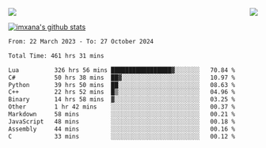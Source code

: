<p>
  <a href="https://count.getloli.com/"><img src="https://count.getloli.com/get/@xana.readme?theme=moebooru-h"></a>
  <img src="https://weather-icon.journeyad.repl.co/@hangzhou?v=1" align="right">
</p>


<a href="https://github.com/imxana"><img align="center" src="https://github-readme-stats.vercel.app/api?username=imxana&show_icons=true&include_all_commits=true&hide_border=tru&custom_title=imxana%27s%20Github%20Stats" alt="imxana's github stats" /></a> 

<!--START_SECTION:waka-->

```txt
From: 22 March 2023 - To: 27 October 2024

Total Time: 461 hrs 31 mins

Lua          326 hrs 56 mins █████████████████▓░░░░░░░   70.84 %
C#           50 hrs 38 mins  ██▓░░░░░░░░░░░░░░░░░░░░░░   10.97 %
Python       39 hrs 50 mins  ██░░░░░░░░░░░░░░░░░░░░░░░   08.63 %
C++          22 hrs 52 mins  █▒░░░░░░░░░░░░░░░░░░░░░░░   04.96 %
Binary       14 hrs 58 mins  ▓░░░░░░░░░░░░░░░░░░░░░░░░   03.25 %
Other        1 hr 42 mins    ░░░░░░░░░░░░░░░░░░░░░░░░░   00.37 %
Markdown     58 mins         ░░░░░░░░░░░░░░░░░░░░░░░░░   00.21 %
JavaScript   48 mins         ░░░░░░░░░░░░░░░░░░░░░░░░░   00.18 %
Assembly     44 mins         ░░░░░░░░░░░░░░░░░░░░░░░░░   00.16 %
C            33 mins         ░░░░░░░░░░░░░░░░░░░░░░░░░   00.12 %
```

<!--END_SECTION:waka-->
